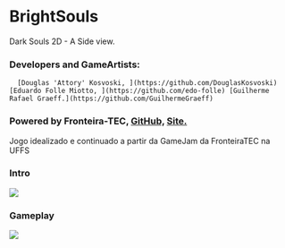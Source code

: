 # BrightSouls
Dark Souls  2D - A Side view.

### Developers and GameArtists: 
      [Douglas 'Attory' Kosvoski, ](https://github.com/DouglasKosvoski) [Eduardo Folle Miotto, ](https://github.com/edo-folle) [Guilherme Rafael Graeff.](https://github.com/GuilhermeGraeff)  

### Powered by Fronteira-TEC,  [GitHub,](https://github.com/FronteiraTec) [ Site.](http://fronteiratec.com) 

Jogo idealizado e continuado a partir da GameJam da FronteiraTEC na UFFS

### Intro
   ![](https://github.com/DouglasKosvoski/BrightSouls/blob/master/screenshots/intro.png)

### Gameplay
   ![](https://github.com/DouglasKosvoski/BrightSouls/blob/master/screenshots/gm1.png)
